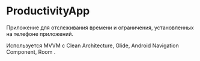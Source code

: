 # ProductivityApp
Приложение для отслеживания времени и ограничения, установленных на телефоне приложений.


Используется MVVM с Clean Architecture, Glide, Android Navigation Component, Room .
